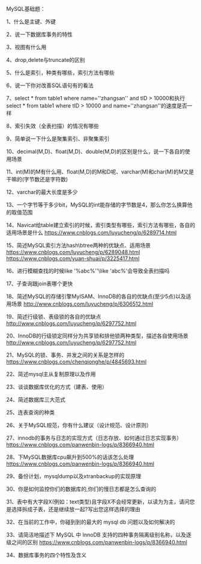 MySQL基础题：

1、什么是主键、外键

2、说一下数据库事务的特性

3、视图有什么用

4、drop,delete与truncate的区别

5、什么是索引，种类有哪些，索引方法有哪些

6、说一下你对改善SQL语句有的看法

7、select * from table1 where name=''zhangsan'' and tID > 10000和执行select * from table1 where tID > 10000 and name=''zhangsan''的速度是否一样

8、索引失效（全表扫描）的情况有哪些

9、简单说一下什么是聚集索引、非聚集索引

10、decimal(M,D)、float(M,D)、double(M,D)的区别是什么，说一下各自的使用场景

11、int(M)的M有什么用、float(M,D)的M和D呢、varchar(M)和char(M)的M又是干嘛的(字节数还是字符数)

12、varchar的最大长度是多少

13、一个字节等于多少bit，MySQL的int能存储的字节数是4，那么你怎么换算他的取值范围

14、Navicat给table建立索引的时候，索引类型有哪些，索引方法有哪些，各自的适用场景是什么
https://www.cnblogs.com/luyucheng/p/6289714.html

15、简述MySQL索引方法hash\btree两种的优缺点、适用场景
https://www.cnblogs.com/luyucheng/p/6289048.html
https://www.cnblogs.com/yuan-shuai/p/3225417.html

16、进行模糊查找的时候like '%abc%''\like 'abc%'会导致全表扫描吗

17、子查询跟join表哪个更快

18、简述MySQL的存储引擎MyISAM、InnoDB的各自的优缺点(至少5点)以及适用场景
http://www.cnblogs.com/luyucheng/p/6306512.html

19、简述行级锁、表级锁的各自的优缺点
http://www.cnblogs.com/luyucheng/p/6297752.html

20、InnoDB的行级锁定同样分为共享锁和排他锁两种类型，描述各自使用场景
http://www.cnblogs.com/luyucheng/p/6297752.html

21、MySQL的锁、事务、并发之间的关系是怎样的
https://www.cnblogs.com/chenqionghe/p/4845693.html

22、简述mysql主从复制原理以及作用

23、谈谈数据库优化的方式（建表、使用）

24、简述数据库三大范式

25、连表查询的种类

26、关于MySQL规范，你有什么建议（设计规范、设计原则）

27、innodb的事务与日志的实现方式（日志存放、如何通过日志实现事务）
https://www.cnblogs.com/panwenbin-logs/p/8366940.html

28、下MySQL数据库cpu飙升到500%的话该怎么处理
https://www.cnblogs.com/panwenbin-logs/p/8366940.html

29、备份计划，mysqldump以及xtranbackup的实现原理

30、你是如何监控你们的数据库的,你们的慢日志都是怎么查询的

31、表中有大字段X(例如：text类型)且字段X不会经常更新，以读为为主，请问您是选择拆成子表，还是继续放一起?写出您这样选择的理由

32、在当前的工作中，你碰到到的最大的 mysql db 问题以及如何解决的

33、请简洁地描述下 MySQL 中 InnoDB 支持的四种事务隔离级别名称，以及逐级之间的区别
https://www.cnblogs.com/panwenbin-logs/p/8366940.html

34、数据库事务的四个特性及含义